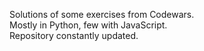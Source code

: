 Solutions of some exercises from Codewars. <br>
Mostly in Python, few with JavaScript. <br>
Repository constantly updated.
